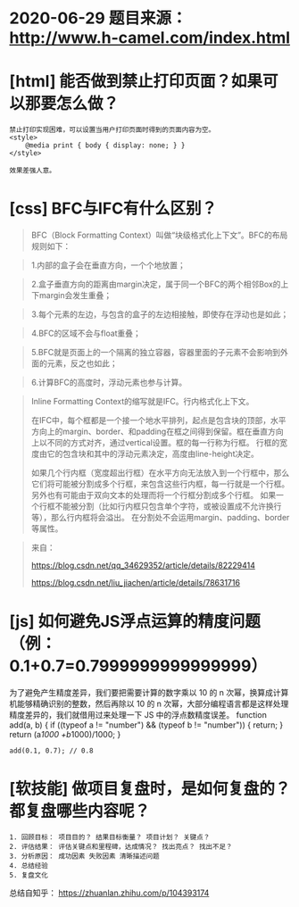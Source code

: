 # 2020-06-29 题目来源：http://www.h-camel.com/index.html #

# [html] 能否做到禁止打印页面？如果可以那要怎么做？ #
	禁止打印实现困难，可以设置当用户打印页面时得到的页面内容为空。
	<style>
		@media print { body { display: none; } }
	</style>

	效果差强人意。

# [css] BFC与IFC有什么区别？ #
>BFC（Block Formatting Context）叫做“块级格式化上下文”。BFC的布局规则如下：

>1.内部的盒子会在垂直方向，一个个地放置；

>2.盒子垂直方向的距离由margin决定，属于同一个BFC的两个相邻Box的上下margin会发生重叠；

>3.每个元素的左边，与包含的盒子的左边相接触，即使存在浮动也是如此；

>4.BFC的区域不会与float重叠；

>5.BFC就是页面上的一个隔离的独立容器，容器里面的子元素不会影响到外面的元素，反之也如此；

>6.计算BFC的高度时，浮动元素也参与计算。

>Inline Formatting Context的缩写就是IFC。行内格式化上下文。
>
>在IFC中，每个框都是一个接一个地水平排列，起点是包含块的顶部，水平方向上的margin、border、和padding在框之间得到保留。框在垂直方向上以不同的方式对齐，通过vertical设置。框的每一行称为行框。
行框的宽度由它的包含块和其中的浮动元素决定，高度由line-height决定。
>
>如果几个行内框（宽度超出行框）在水平方向无法放入到一个行框中，那么它们将可能被分割成多个行框，来包含这些行内框，每一行就是一个行框。另外也有可能由于双向文本的处理而将一个行框分割成多个行框。
如果一个行框不能被分割（比如行内框只包含单个字符，或被设置成不允许换行等），那么行内框将会溢出。
在分割处不会运用margin、padding、border等属性。

>来自： 
>
>https://blog.csdn.net/qq_34629352/article/details/82229414
>
>https://blog.csdn.net/liu_jiachen/article/details/78631716

# [js] 如何避免JS浮点运算的精度问题（例：0.1+0.7=0.7999999999999999） #
为了避免产生精度差异，我们要把需要计算的数字乘以 10 的 n 次幂，换算成计算机能够精确识别的整数，然后再除以 10 的 n 次幂，大部分编程语言都是这样处理精度差异的，我们就借用过来处理一下 JS 中的浮点数精度误差。
	function add(a, b) {
		if ((typeof a != "number") && (typeof b != "number")) { 
			return;
		}
		return (a*1000 +b*1000)/1000;
	}

	add(0.1, 0.7); // 0.8

# [软技能] 做项目复盘时，是如何复盘的？都复盘哪些内容呢？ #
	1. 回顾目标： 项目目的？ 结果目标衡量？ 项目计划？ 关键点？
	2. 评估结果： 评估关键点和里程碑，达成情况？ 找出亮点？ 找出不足？
	3. 分析原因： 成功因素 失败因素 清晰描述问题
	4. 总结经验
	5. 复盘文化

总结自知乎： https://zhuanlan.zhihu.com/p/104393174